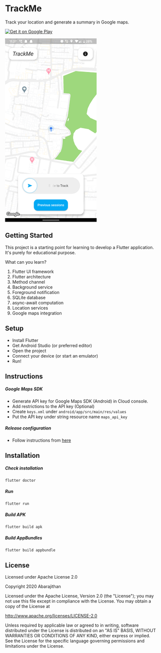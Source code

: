 # TrackMe

Track your location and generate a summary in Google maps.

<a href='https://play.google.com/store/apps/details?id=com.abarajithan.track_me&pcampaignid=pcampaignidMKT-Other-global-all-co-prtnr-py-PartBadge-Mar2515-1'><img alt='Get it on Google Play' src='https://play.google.com/intl/en_us/badges/static/images/badges/en_badge_web_generic.png' width='200'/></a>

<img src="./screenshots/main.png" alt="Main" width="300">

## Getting Started

This project is a starting point for learning to develop a Flutter application.
It's purely for educational purpose.

What can you learn? 
1. Flutter UI framework
2. Flutter architecture
3. Method channel
4. Background service
5. Foreground notification
6. SQLite database
7. async-await computation 
8. Location services
9. Google maps integration

## Setup

- Install Flutter
- Get Android Studio (or preferred editor)
- Open the project
- Connect your device (or start an emulator)
- Run!

## Instructions

##### Google Maps SDK
- Generate API key for Google Maps SDK (Android) in Cloud console.
- Add restrictions to the API key (Optional)
- Create `keys.xml` under `android/app/src/main/res/values`
- Put the API key under string resource name `maps_api_key`

##### Release configuration
- Follow instructions from [here](https://flutter.dev/docs/deployment/android#signing-the-app)

## Installation

##### Check installation
```shell script
flutter doctor
```

##### Run
```shell script
flutter run
```

##### Build APK
```shell script
flutter build apk
```
##### Build AppBundles
```shell script
flutter build appbundle
```

## License

Licensed under Apache License 2.0

Copyright 2020 Abarajithan

Licensed under the Apache License, Version 2.0 (the "License");
you may not use this file except in compliance with the License.
You may obtain a copy of the License at

   http://www.apache.org/licenses/LICENSE-2.0

Unless required by applicable law or agreed to in writing, software
distributed under the License is distributed on an "AS IS" BASIS,
WITHOUT WARRANTIES OR CONDITIONS OF ANY KIND, either express or implied.
See the License for the specific language governing permissions and
limitations under the License.
